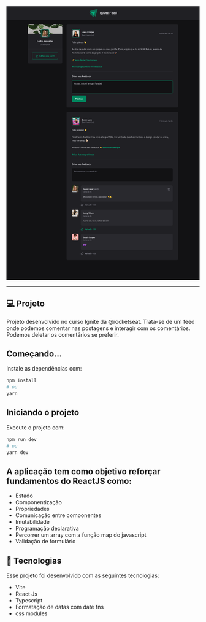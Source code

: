<div align="center">
    <img src = "./src/images/Desktop.png"> 
</div>

---

## 💻 Projeto

Projeto desenvolvido no curso Ignite da @rocketseat. Trata-se de um feed onde podemos comentar nas postagens e interagir com os comentários. Podemos deletar os comentários se preferir.

## Começando...

Instale as dependências com:

```bash
npm install
# ou
yarn
```

## Iniciando o projeto

Execute o projeto com:

```bash
npm run dev
# ou
yarn dev
```

## A aplicação tem como objetivo reforçar fundamentos do ReactJS como:

- Estado
- Componentização
- Propriedades
- Comunicação entre componentes
- Imutabilidade
- Programação declarativa
- Percorrer um array com a função map do javascript
- Validação de formulário

## 🚀 Tecnologias

Esse projeto foi desenvolvido com as seguintes tecnologias:

- Vite
- React Js
- Typescript
- Formatação de datas com date fns
- css modules
